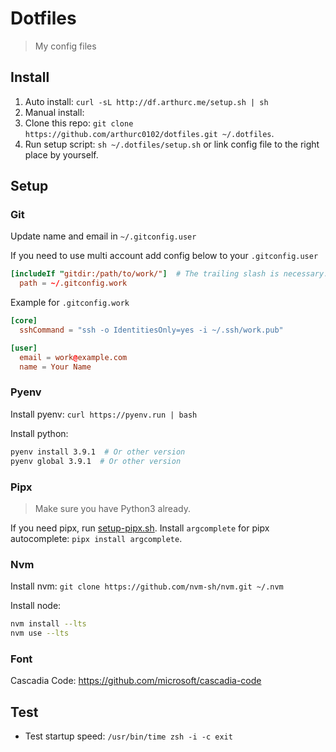# Dotfiles

> My config files

## Install

1. Auto install: `curl -sL http://df.arthurc.me/setup.sh | sh`
2. Manual install:
  1. Clone this repo: `git clone https://github.com/arthurc0102/dotfiles.git ~/.dotfiles`.
  2. Run setup script: `sh ~/.dotfiles/setup.sh` or link config file to the right place by yourself.

## Setup

### Git

Update name and email in `~/.gitconfig.user`

If you need to use multi account add config below to your `.gitconfig.user`

```conf
[includeIf "gitdir:/path/to/work/"]  # The trailing slash is necessary.
  path = ~/.gitconfig.work
```

Example for `.gitconfig.work`

```conf
[core]
  sshCommand = "ssh -o IdentitiesOnly=yes -i ~/.ssh/work.pub"

[user]
  email = work@example.com
  name = Your Name
```

### Pyenv

Install pyenv: `curl https://pyenv.run | bash`

Install python:

```bash
pyenv install 3.9.1  # Or other version
pyenv global 3.9.1  # Or other version
```

### Pipx

> Make sure you have Python3 already.

If you need pipx, run [setup-pipx.sh](./setup-pipx.sh).
Install `argcomplete` for pipx autocomplete: `pipx install argcomplete`.

### Nvm

Install nvm: `git clone https://github.com/nvm-sh/nvm.git ~/.nvm`

Install node:

```bash
nvm install --lts
nvm use --lts
```

### Font

Cascadia Code: <https://github.com/microsoft/cascadia-code>


## Test

- Test startup speed: `/usr/bin/time zsh -i -c exit`
